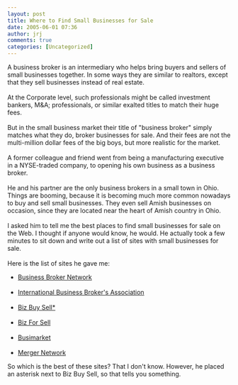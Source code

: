 ```yaml
---
layout: post
title: Where to Find Small Businesses for Sale
date: 2005-06-01 07:36
author: jrj
comments: true
categories: [Uncategorized]
---
```

A business broker is an intermediary who helps bring buyers and sellers of small businesses together. In some ways they are similar to realtors, except that they sell businesses instead of real estate.<br /><br />At the Corporate level, such professionals might be called investment bankers, M&amp;A; professionals, or similar exalted titles to match their huge fees.<br /><br />But in the small business market their title of "business broker" simply matches what they do, broker businesses for sale. And their fees are not the multi-million dollar fees of the big boys, but more realistic for the market.<br /><br />A former colleague and friend went from being a manufacturing executive in a NYSE-traded company, to opening his own business as a business broker.<br /><br />He and his partner are the only business brokers in a small town in Ohio. Things are booming, because it is becoming much more common nowadays to buy and sell small businesses. They even sell Amish businesses on occasion, since they are located near the heart of Amish country in Ohio.<br /><br />I asked him to tell me the best places to find small businesses for sale on the Web. I thought if anyone would know, he would. He actually took a few minutes to sit down and write out a list of sites with small businesses for sale.<br /><br />Here is the list of sites he gave me:<ul><li><a href="http://www.bbn-net.com/">Business Broker Network</a></li><br /><li><a href="http://www.ibba.org/">International Business Broker's Association</a></li><br /><li><a href="http://www.bizbuysell.com/">Biz Buy Sell*</a></li><br /><li><a href="http://www.bizforsell.com/">Biz For Sell</a></li><br /><li><a href="http://www.busimarket.com/">Busimarket</a></li><br /><li><a href="http://www.mergernetwork.com/">Merger Network</a></li></ul>So which is the best of these sites? That I don't know. However, he placed an asterisk next to Biz Buy Sell, so that tells you something.
